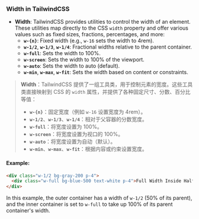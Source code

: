 ### Width in TailwindCSS

- **Width**: TailwindCSS provides utilities to control the width of an element. These utilities map directly to the CSS `width` property and offer various values such as fixed sizes, fractions, percentages, and more:
  - **`w-{n}`**: Fixed width (e.g., `w-16` sets the width to 4rem).
  - **`w-1/2`**, **`w-1/3`**, **`w-1/4`**: Fractional widths relative to the parent container.
  - **`w-full`**: Sets the width to 100%.
  - **`w-screen`**: Sets the width to 100% of the viewport.
  - **`w-auto`**: Sets the width to auto (default).
  - **`w-min`**, **`w-max`**, **`w-fit`**: Sets the width based on content or constraints.

> **Width**：TailwindCSS 提供了一组工具类，用于控制元素的宽度。这些工具类直接映射到 CSS 的 `width` 属性，并提供了各种固定尺寸、分数、百分比等值：
> - **`w-{n}`**：固定宽度（例如 `w-16` 设置宽度为 4rem）。
> - **`w-1/2`**、**`w-1/3`**、**`w-1/4`**：相对于父容器的分数宽度。
> - **`w-full`**：将宽度设置为 100%。
> - **`w-screen`**：将宽度设置为视口的 100%。
> - **`w-auto`**：将宽度设置为自动（默认）。
> - **`w-min`**、**`w-max`**、**`w-fit`**：根据内容或约束设置宽度。

#### Example:

<audio src="..\..\mp3\这里展示了`w-`（宽度）相关.mp3"></audio>

```html
<div class="w-1/2 bg-gray-200 p-4">
  <div class="w-full bg-blue-500 text-white p-4">Full Width Inside Half Width</div>
</div>
```

In this example, the outer container has a width of `w-1/2` (50% of its parent), and the inner container is set to `w-full` to take up 100% of its parent container's width.
